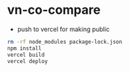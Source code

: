 # vn-co-compare

- push to vercel for making public
```sh
rm -rf node_modules package-lock.json
npm install
vercel build
vercel deploy
```
